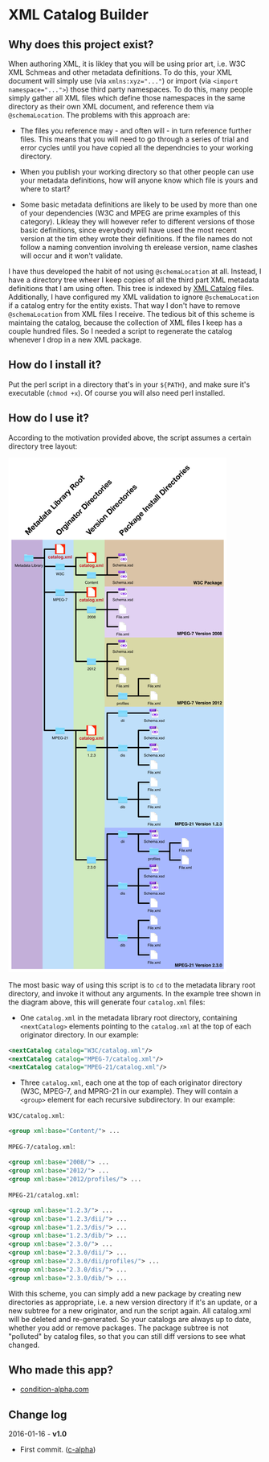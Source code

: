 XML Catalog Builder
===================

Why does this project exist?
----------------------------

When authoring XML, it is likley that you will be using prior art, i.e. W3C XML Schmeas and other metadata definitions. To do this, your XML document will simply use (via `xmlns:xyz="..."`) or import (via `<import namespace="...">`) those third party namespaces. To do this, many people simply gather all XML files which define those namespaces in the same directory as their own XML document, and reference them via `@schemaLocation`. The problems with this approach are:

* The files you reference may - and often will - in turn reference further files. This means that you will need to go through a series of trial and error cycles until you have copied all the dependncies to your working directory.

* When you publish your working directory so that other people can use your metadata definitions, how will anyone know which file is yours and where to start?

* Some basic metadata definitions are likely to be used by more than one of your dependencies (W3C and MPEG are prime examples of this category). Likleay they will however refer to different versions of those basic definitions, since everybody will have used the most recent version at the tim ethey wrote their definitions. If the file names do not follow a naming convention involving th erelease version, name clashes will occur and it won't validate.

I have thus developed the habit of not using `@schemaLocation` at all. Instead, I have a directory tree wheer I keep copies of all the third part XML metadata definitions that I am using often. This tree is indexed by [XML Catalog](https://www.oasis-open.org/committees/download.php/14810/xml-catalogs.pdf) files. Additionally, I have configured my XML validation to ignore `@schemaLocation` if a catalog entry for the entity exists. That way I don't have to remove `@schemaLocation` from XML files I receive. The tedious bit of this scheme is maintaing the catalog, because the collection of XML files I keep has a couple hundred files. So I needed a script to regenerate the catalog whenever I drop in a new XML package.

How do I install it?
--------------------

Put the perl script in a directory that's in your `${PATH}`, and make sure it's executable (`chmod +x`). Of course you will also need perl installed.

How do I use it?
----------------

According to the motivation provided above, the script assumes a certain directory tree layout:

![Metadata Library Structure](https://github.com/c-alpha/XMLCatalogBuilder/raw/master/LibraryStructure.png)

The most basic way of using this script is to `cd` to the metadata library root directory, and invoke it without any arguments. In the example tree shown in the diagram above, this will generate four `catalog.xml` files:

* One `catalog.xml` in the metadata library root directory, containing `<nextCatalog>` elements pointing to the `catalog.xml` at the top of each originator directory. In our example:
```xml
<nextCatalog catalog="W3C/catalog.xml"/>
<nextCatalog catalog="MPEG-7/catalog.xml"/>
<nextCatalog catalog="MPEG-21/catalog.xml"/>
```
* Three `catalog.xml`, each one at the top of each originator directory (W3C, MPEG-7, and MPRG-21 in our example). They will contain a `<group>` element for each recursive subdirectory. In our example:

`W3C/catalog.xml`:
```xml
<group xml:base="Content/"> ...
```

`MPEG-7/catalog.xml`:
```xml
<group xml:base="2008/"> ...
<group xml:base="2012/"> ...
<group xml:base="2012/profiles/"> ...
```

`MPEG-21/catalog.xml`:
```xml
<group xml:base="1.2.3/"> ...
<group xml:base="1.2.3/dii/"> ...
<group xml:base="1.2.3/dis/"> ...
<group xml:base="1.2.3/dib/"> ...
<group xml:base="2.3.0/"> ...
<group xml:base="2.3.0/dii/"> ...
<group xml:base="2.3.0/dii/profiles/"> ...
<group xml:base="2.3.0/dis/"> ...
<group xml:base="2.3.0/dib/"> ...
```

With this scheme, you can simply add a new package by creating new directories as appropriate, i.e. a new version directory if it's an update, or a new subtree for a new originator, and run the script again. All catalog.xml will be deleted and re-generated. So your catalogs are always up to date, whether you add or remove packages. The package subtree is not "polluted" by catalog files, so that you can still diff versions to see what changed.


Who made this app?
------------------

* [condition-alpha.com](https://github.com/c-alpha)

Change log
----------

2016-01-16 - **v1.0**

* First commit. ([c-alpha](https://github.com/c-alpha))